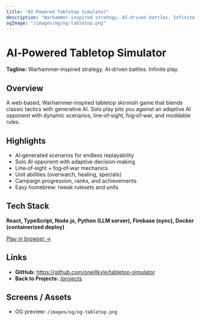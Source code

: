```yaml
---
title: "AI‑Powered Tabletop Simulator"
description: "Warhammer‑inspired strategy. AI‑driven battles. Infinite play."
ogImage: "/images/og/og-tabletop.png"
---
```


# AI‑Powered Tabletop Simulator
**Tagline:** Warhammer‑inspired strategy. AI‑driven battles. Infinite play.

## Overview
A web‑based, Warhammer‑inspired tabletop skirmish game that blends classic tactics with generative AI. Solo play pits you against an adaptive AI opponent with dynamic scenarios, line‑of‑sight, fog‑of‑war, and moddable rules.

## Highlights
- AI‑generated scenarios for endless replayability
- Solo AI opponent with adaptive decision‑making
- Line‑of‑sight + fog‑of‑war mechanics
- Unit abilities (overwatch, healing, specials)
- Campaign progression, ranks, and achievements
- Easy homebrew: tweak rulesets and units

## Tech Stack
**React, TypeScript, Node.js, Python (LLM server), Firebase (sync), Docker (containerized deploy)**

[Play in browser →](/play/tabletop)

## Links
- **GitHub:** https://github.com/oneillkyle/tabletop-simulator
- **Back to Projects:** [/projects](/projects)

## Screens / Assets
- OG preview: `/images/og/og-tabletop.png`
